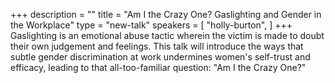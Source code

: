 +++
description = ""
title = "Am I the Crazy One? Gaslighting and Gender in the Workplace"
type = "new-talk"
speakers = [
        "holly-burton",
]
+++
Gaslighting is an emotional abuse tactic wherein the victim is made to doubt their own judgement and feelings. This talk will introduce the ways that subtle gender discrimination at work undermines women's self-trust and efficacy, leading to that all-too-familiar question: "Am I the Crazy One?"